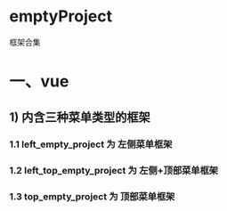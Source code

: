 # emptyProject
框架合集


# 一、vue 
## 1) 内含三种菜单类型的框架
### 1.1 left_empty_project 为 左侧菜单框架
### 1.2 left_top_empty_project 为 左侧+顶部菜单框架
### 1.3 top_empty_project 为 顶部菜单框架
